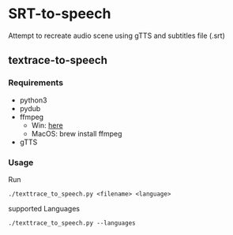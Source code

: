 # SRT-to-speech

Attempt to recreate audio scene using gTTS and subtitles file (.srt)

## textrace-to-speech
### Requirements
- python3
- pydub
- ffmpeg
	- Win: [here](https://www.wikihow.com/Install-FFmpeg-on-Windows)
	- MacOS: brew install ffmpeg
- gTTS

### Usage
Run
```
./texttrace_to_speech.py <filename> <language>
```
supported Languages
```
./texttrace_to_speech.py --languages
```